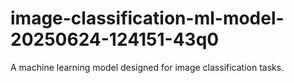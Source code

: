# image-classification-ml-model-20250624-124151-43q0
A machine learning model designed for image classification tasks.
